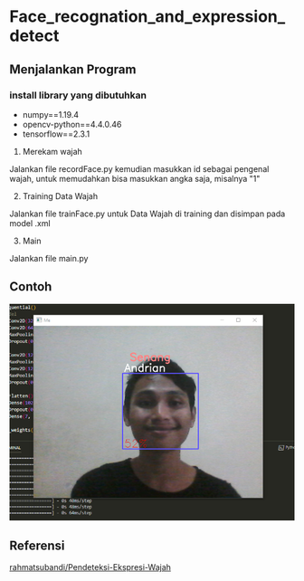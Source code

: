 # Face_recognation_and_expression_detect

## Menjalankan Program

### install library yang dibutuhkan

- numpy==1.19.4
- opencv-python==4.4.0.46
- tensorflow==2.3.1

1. Merekam wajah

Jalankan file recordFace.py kemudian masukkan id sebagai pengenal wajah, untuk memudahkan bisa masukkan angka saja, misalnya "1"

2. Training Data Wajah

Jalankan file trainFace.py untuk Data Wajah di training dan disimpan pada model .xml

3. Main

Jalankan file main.py

## Contoh

![Me](Screenshot_64.png)

## Referensi

[rahmatsubandi/Pendeteksi-Ekspresi-Wajah](https://github.com/rahmatsubandi/Pendeteksi-Ekspresi-Wajah)
